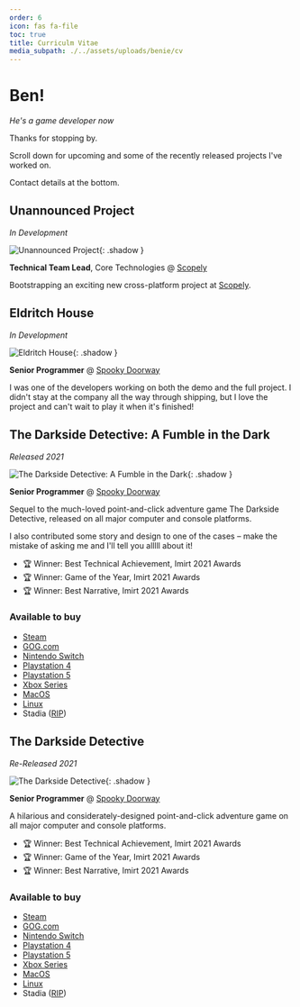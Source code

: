 ```yaml
---
order: 6
icon: fas fa-file
toc: true
title: Curriculm Vitae
media_subpath: ./../assets/uploads/benie/cv
---
```


# Ben!
_He's a game developer now_

Thanks for stopping by.

Scroll down for upcoming and some of the recently released
projects I've worked on.

Contact details at the bottom.


## Unannounced Project
_In Development_

![Unannounced Project](unnanounced.jpg){: .shadow }

**Technical Team Lead**, Core Technologies @ [Scopely](https://scopely.com)

Bootstrapping an exciting new cross-platform project at [Scopely](https://scopely.com).

## Eldritch House
_In Development_

![Eldritch House](eldritch-house-library.jpg){: .shadow }

**Senior Programmer** @ [Spooky Doorway](https://spookydoorway.com)

I was one of the developers working on both the demo and the full project. I didn't stay at the company all the way through shipping, but I love the project and can't wait to play it when it's finished!

## The Darkside Detective: A Fumble in the Dark
_Released 2021_

![The Darkside Detective: A Fumble in the Dark](dsd2.jpg){: .shadow }

**Senior Programmer** @ [Spooky Doorway](https://spookydoorway.com)

Sequel to the much-loved point-and-click adventure game The Darkside Detective, released on all major computer and console platforms.

I also contributed some story and design to one of the cases – make the mistake of asking me and I'll tell you alllll about it!

- 🏆 Winner: Best Technical Achievement, Imirt 2021 Awards
- 🏆 Winner: Game of the Year, Imirt 2021 Awards
- 🏆 Winner: Best Narrative, Imirt 2021 Awards

### Available to buy
- [Steam](https://store.steampowered.com/app/795420/The_Darkside_Detective_A_Fumble_in_the_Dark/)
- [GOG.com](https://www.gog.com/game/the_darkside_detective_a_fumble_in_the_dark)
- [Nintendo Switch](https://www.nintendo.com/games/detail/the-darkside-detective-a-fumble-in-the-dark-switch/)
- [Playstation 4](https://store.playstation.com/en-us/product/UP3385-CUSA26042_00-DARKSIDE1NAPS400)
- [Playstation 5](https://store.playstation.com/en-us/product/UP3385-CUSA26042_00-DARKSIDE1NAPS400)
- [Xbox Series](https://www.microsoft.com/en-us/p/the-darkside-detective/9nrwnjs7js6h?activetab=pivot:overviewtab)
- [MacOS](https://gamejolt.com/games/thedarksidedetective/49420)
- [Linux](https://gamejolt.com/games/thedarksidedetective/49420)
- Stadia ([RIP](https://www.theverge.com/2022/9/29/23378713/google-stadia-shutting-down-game-streaming-january-2023))

## The Darkside Detective
_Re-Released 2021_

![The Darkside Detective](dsd1.jpg){: .shadow }

**Senior Programmer** @ [Spooky Doorway](https://spookydoorway.com)

A hilarious and considerately-designed point-and-click adventure game on all major computer and console platforms.

- 🏆 Winner: Best Technical Achievement, Imirt 2021 Awards
- 🏆 Winner: Game of the Year, Imirt 2021 Awards
- 🏆 Winner: Best Narrative, Imirt 2021 Awards

### Available to buy
- [Steam](https://store.steampowered.com/app/368390/The_Darkside_Detective/)
- [GOG.com](https://www.gog.com/game/the_darkside_detective)
- [Nintendo Switch](https://www.nintendo.com/games/detail/the-darkside-detective-switch/)
- [Playstation 4](https://store.playstation.com/en-us/product/UP3385-CUSA26042_00-DARKSIDE1NAPS400)
- [Playstation 5](https://store.playstation.com/en-us/product/UP3385-CUSA26042_00-DARKSIDE1NAPS400)
- [Xbox Series](https://www.microsoft.com/en-us/p/the-darkside-detective/9nrwnjs7js6h?activetab=pivot:overviewtab)
- [MacOS](https://gamejolt.com/games/thedarksidedetective/49420)
- [Linux](https://gamejolt.com/games/thedarksidedetective/49420)
- Stadia ([RIP](https://www.theverge.com/2022/9/29/23378713/google-stadia-shutting-down-game-streaming-january-2023))